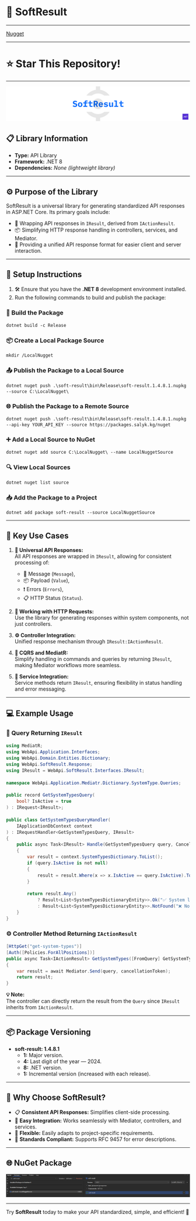 # 🎯 **SoftResult**

---

[Nugget](https://www.nuget.org/packages/SoftResult)

---

# ⭐ Star This Repository!

---

![logo.png](logo.png)

## 📋 **Library Information**

- **Type:**          API Library  
- **Framework:**     .NET 8  
- **Dependencies:**  _None (lightweight library)_  

---

## ⚙️ **Purpose of the Library**  

SoftResult is a universal library for generating standardized API responses in ASP.NET Core. Its primary goals include:  
- 🔄 Wrapping API responses in `IResult`, derived from `IActionResult`.  
- 📦 Simplifying HTTP response handling in controllers, services, and Mediator.  
- 🔧 Providing a unified API response format for easier client and server interaction.  

---

## 🚀 **Setup Instructions**

1. 🛠️ Ensure that you have the **.NET 8** development environment installed.  
2. Run the following commands to build and publish the package:  

### **🔧 Build the Package**
```shell
dotnet build -c Release
```

### **📦 Create a Local Package Source**
```shell
mkdir /LocalNugget
```

### **📤 Publish the Package to a Local Source**
```shell
dotnet nuget push .\soft-result\bin\Release\soft-result.1.4.8.1.nupkg --source C:\LocalNugget\
```

### **🌐 Publish the Package to a Remote Source**
```shell
dotnet nuget push .\soft-result\bin\Release\soft-result.1.4.8.1.nupkg --api-key YOUR_API_KEY --source https://packages.salyk.kg/nuget
```

### **➕ Add a Local Source to NuGet**
```shell
dotnet nuget add source C:\LocalNugget\ --name LocalNuggetSource
```

### **🔍 View Local Sources**
```shell
dotnet nuget list source
```

### **📥 Add the Package to a Project**
```shell
dotnet add package soft-result --source LocalNuggetSource
```

---

## 🌟 **Key Use Cases**

1. **🔄 Universal API Responses:**  
   All API responses are wrapped in `IResult`, allowing for consistent processing of:  
   - 📝 Message (`Message`),  
   - 📦 Payload (`Value`),  
   - ❗ Errors (`Errors`),  
   - 📋 HTTP Status (`Status`).  

2. **📡 Working with HTTP Requests:**  
   Use the library for generating responses within system components, not just controllers.  

3. **⚙️ Controller Integration:**  
   Unified response mechanism through `IResult:IActionResult`.  

4. **📜 CQRS and MediatR:**  
   Simplify handling in commands and queries by returning `IResult`, making Mediator workflows more seamless.  

5. **🔧 Service Integration:**  
   Service methods return `IResult`, ensuring flexibility in status handling and error messaging.  

---

## 💻 **Example Usage**

### **📜 Query Returning `IResult`**
```csharp
using MediatR;
using WebApi.Application.Interfaces;
using WebApi.Domain.Entities.Dictionary;
using WebApi.SoftResult.Response;
using IResult = WebApi.SoftResult.Interfaces.IResult;

namespace WebApi.Application.Mediatr.Dictionary.SystemType.Queries;

public record GetSystemTypesQuery(
    bool? IsActive = true
) : IRequest<IResult>;

public class GetSystemTypesQueryHandler(
    IApplicationDbContext context
) : IRequestHandler<GetSystemTypesQuery, IResult>
{
    public async Task<IResult> Handle(GetSystemTypesQuery query, CancellationToken cancellationToken)
    {
        var result = context.SystemTypesDictionary.ToList();
        if (query.IsActive is not null)
        {
            result = result.Where(x => x.IsActive == query.IsActive).ToList();
        }

        return result.Any()
            ? Result<List<SystemTypesDictionaryEntity>>.Ok("✅ System list retrieved successfully", result)
            : Result<List<SystemTypesDictionaryEntity>>.NotFound("❌ No systems found");
    }
}
```

### **⚙️ Controller Method Returning `IActionResult`**
```csharp
[HttpGet("get-system-types")]
[Auth([Policies.ForAllPositions])]
public async Task<IActionResult> GetSystemTypes([FromQuery] GetSystemTypesQuery query, CancellationToken cancellationToken)
{
    var result = await Mediator.Send(query, cancellationToken);
    return result;
}
```

**💡 Note:**  
The controller can directly return the result from the `Query` since `IResult` inherits from `IActionResult`.  

---

## 📦 **Package Versioning**

- **soft-result: 1.4.8.1**  
  - **1:** Major version.  
  - **4:** Last digit of the year — 2024.  
  - **8:** .NET version.  
  - **1:** Incremental version (increased with each release).  

---

## 🎯 **Why Choose SoftResult?**

- 📋 **Consistent API Responses:** Simplifies client-side processing.  
- 🚀 **Easy Integration:** Works seamlessly with Mediator, controllers, and services.  
- 🔄 **Flexible:** Easily adapts to project-specific requirements.  
- 📜 **Standards Compliant:** Supports RFC 9457 for error descriptions.  

---

## 🌐 **NuGet Package**
![nuggetScreenShot.png](nuggetScreenShot.png)

---

Try **SoftResult** today to make your API standardized, simple, and efficient! 🎉
